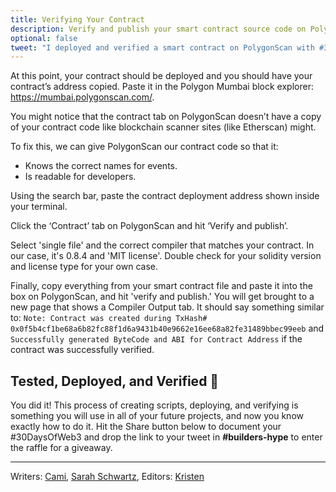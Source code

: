 ```yaml
---
title: Verifying Your Contract
description: Verify and publish your smart contract source code on PolygonScan.
optional: false
tweet: "I deployed and verified a smart contract on PolygonScan with #30DaysofWeb3 @womenbuildweb3 💪"
---
```


At this point, your contract should be deployed and you should have your contract’s address copied. Paste it in the Polygon Mumbai block explorer: https://mumbai.polygonscan.com/.

You might notice that the contract tab on PolygonScan doesn’t have a copy of your contract code like blockchain scanner sites (like Etherscan) might.

To fix this, we can give PolygonScan our contract code so that it:

- Knows the correct names for events.
- Is readable for developers.

Using the search bar, paste the contract deployment address shown inside your terminal.

Click the ‘Contract’ tab on PolygonScan and hit ‘Verify and publish’.

Select 'single file' and the correct compiler that matches your contract. In our case, it's 0.8.4 and 'MIT license'. Double check for your solidity version and license type for your own case.

Finally, copy everything from your smart contract file and paste it into the box on PolygonScan, and hit 'verify and publish.' You will get brought to a new page that shows a Compiler Output tab. It should say something similar to: `Note: Contract was created during TxHash# 0x0f5b4cf1be68a6b82fc88f1d6a9431b40e9662e16ee68a82fe31489bbec99eeb` and `Successfully generated ByteCode and ABI for Contract Address` if the contract was successfully verified.

## Tested, Deployed, and Verified 🎉

You did it! This process of creating scripts, deploying, and verifying is something you will use in all of your future projects, and now you know exactly how to do it. Hit the Share button below to document your #30DaysOfWeb3 and drop the link to your tweet in **#builders-hype** to enter the raffle for a giveaway.

---

Writers: [Cami](https://twitter.com/camiinthisthang), [Sarah Schwartz](https://twitter.com/schwartzswartz),
Editors: [Kristen](https://twitter.com/cuddleofdeath)
